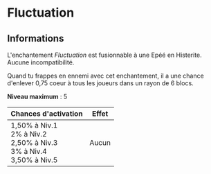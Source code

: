# Fluctuation

## Informations
L'enchantement *Fluctuation* est fusionnable à une Epéé en Histerite. Aucune incompatibilité.


Quand tu frappes en ennemi avec cet enchantement, il a une chance d'enlever 0,75 coeur à tous les joueurs dans un rayon de 6 blocs.


**Niveau maximum** : 5


| Chances d'activation | Effet |
| -------------------- | ----- |
| 1,50% à Niv.1 <br> 2% à Niv.2 <br> 2,50% à Niv.3 <br> 3% à Niv.4 <br> 3,50% à Niv.5 | Aucun |